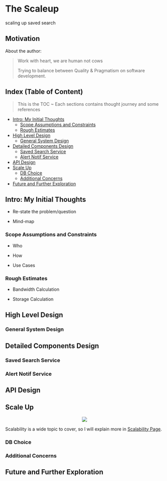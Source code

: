 # The Scaleup
scaling up saved search

<put image here>

## Motivation
About the author:
> Work with heart, we are human not cows 
> 
> Trying to balance between Quality & Pragmatism on software development.

## Index (Table of Content)
> This is the TOC ~ 
> Each sections contains thought journey and some references

* [Intro: My Initial Thoughts](#intro-my-initial-thoughts)
    * [Scope Assumptions and Constraints](#scope-assumptions-and-constraints)
    * [Rough Estimates](#rough-estimates)
* [High Level Design](#high-level-design)
    * [General System Design](#general-system-design)
* [Detailed Components Design](#detailed-components-design)
    * [Saved Search Service](#saved-search-service)
    * [Alert Notif Service](#alert-notif-service)
* [API Design](#api-design)
* [Scale Up](#scale-up)
    * [DB Choice](#db-choice)
    * [Additional Concerns](#additional-concerns)
* [Future and Further Exploration](#future-and-further-exploration)

## Intro: My Initial Thoughts

<put image here>

* Re-state the problem/question

* Mind-map

### Scope Assumptions and Constraints

* Who

* How

* Use Cases

### Rough Estimates 

* Bandwidth Calculation

* Storage Calculation

## High Level Design

### General System Design

## Detailed Components Design

### Saved Search Service

### Alert Notif Service

## API Design

## Scale Up
<p align="center">
    <img src="https://user-images.githubusercontent.com/74530990/126077773-01d50036-5138-4223-9f39-fd269b21e104.png"/>
    <br/>
</p>

Scalability is a wide topic to cover, so I will explain more in [Scalability Page](scalability/README.md).
### DB Choice

### Additional Concerns

## Future and Further Exploration